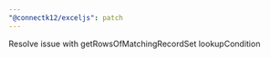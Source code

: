 ```yaml
---
"@connectk12/exceljs": patch
---
```


Resolve issue with getRowsOfMatchingRecordSet lookupCondition
